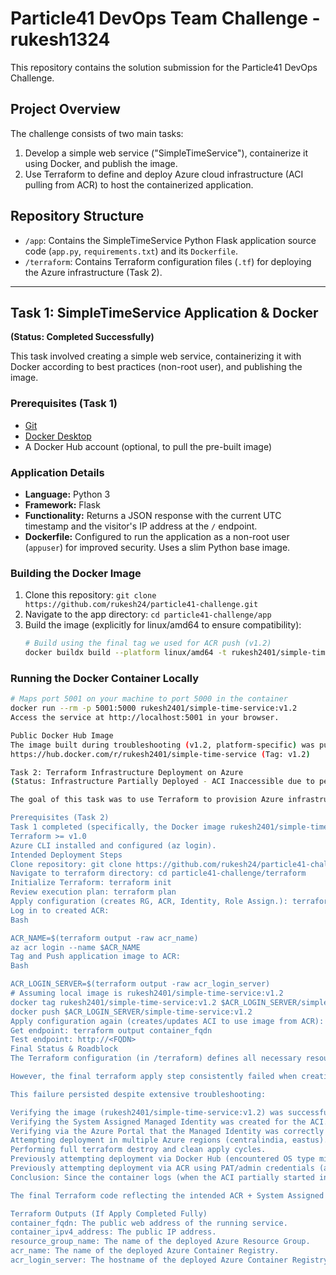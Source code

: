 # Particle41 DevOps Team Challenge - rukesh1324

This repository contains the solution submission for the Particle41 DevOps Challenge.

## Project Overview

The challenge consists of two main tasks:
1.  Develop a simple web service ("SimpleTimeService"), containerize it using Docker, and publish the image.
2.  Use Terraform to define and deploy Azure cloud infrastructure (ACI pulling from ACR) to host the containerized application.

## Repository Structure

* `/app`: Contains the SimpleTimeService Python Flask application source code (`app.py`, `requirements.txt`) and its `Dockerfile`.
* `/terraform`: Contains Terraform configuration files (`.tf`) for deploying the Azure infrastructure (Task 2).

---

## Task 1: SimpleTimeService Application & Docker

**(Status: Completed Successfully)**

This task involved creating a simple web service, containerizing it with Docker according to best practices (non-root user), and publishing the image.

### Prerequisites (Task 1)

* [Git](https://git-scm.com/book/en/v2/Getting-Started-Installing-Git)
* [Docker Desktop](https://www.docker.com/products/docker-desktop/)
* A Docker Hub account (optional, to pull the pre-built image)

### Application Details

* **Language:** Python 3
* **Framework:** Flask
* **Functionality:** Returns a JSON response with the current UTC timestamp and the visitor's IP address at the `/` endpoint.
* **Dockerfile:** Configured to run the application as a non-root user (`appuser`) for improved security. Uses a slim Python base image.

### Building the Docker Image

1.  Clone this repository: `git clone https://github.com/rukesh24/particle41-challenge.git`
2.  Navigate to the app directory: `cd particle41-challenge/app`
3.  Build the image (explicitly for linux/amd64 to ensure compatibility):
    ```bash
    # Build using the final tag we used for ACR push (v1.2)
    docker buildx build --platform linux/amd64 -t rukesh2401/simple-time-service:v1.2 .
    ```

### Running the Docker Container Locally

```bash
# Maps port 5001 on your machine to port 5000 in the container
docker run --rm -p 5001:5000 rukesh2401/simple-time-service:v1.2
Access the service at http://localhost:5001 in your browser.

Public Docker Hub Image
The image built during troubleshooting (v1.2, platform-specific) was pushed to Docker Hub (and later ACR):
https://hub.docker.com/r/rukesh2401/simple-time-service (Tag: v1.2)

Task 2: Terraform Infrastructure Deployment on Azure
(Status: Infrastructure Partially Deployed - ACI Inaccessible due to persistent Image Pull Error)

The goal of this task was to use Terraform to provision Azure infrastructure (Resource Group, ACR, ACI, Managed Identity, Role Assignment) and deploy the containerized application from Task 1, pulled securely from ACR using the ACI's Managed Identity.

Prerequisites (Task 2)
Task 1 completed (specifically, the Docker image rukesh2401/simple-time-service:v1.2 built locally).
Terraform >= v1.0
Azure CLI installed and configured (az login).
Intended Deployment Steps
Clone repository: git clone https://github.com/rukesh24/particle41-challenge.git
Navigate to terraform directory: cd particle41-challenge/terraform
Initialize Terraform: terraform init
Review execution plan: terraform plan
Apply configuration (creates RG, ACR, Identity, Role Assign.): terraform apply (confirm yes)
Log in to created ACR:
Bash

ACR_NAME=$(terraform output -raw acr_name)
az acr login --name $ACR_NAME
Tag and Push application image to ACR:
Bash

ACR_LOGIN_SERVER=$(terraform output -raw acr_login_server)
# Assuming local image is rukesh2401/simple-time-service:v1.2
docker tag rukesh2401/simple-time-service:v1.2 $ACR_LOGIN_SERVER/simple-time-service:v1.2
docker push $ACR_LOGIN_SERVER/simple-time-service:v1.2
Apply configuration again (creates/updates ACI to use image from ACR): terraform apply (confirm yes)
Get endpoint: terraform output container_fqdn
Test endpoint: http://<FQDN>
Final Status & Roadblock
The Terraform configuration (in /terraform) defines all necessary resources using Azure Container Registry (ACR) and System Assigned Managed Identity for secure, credential-less image pulls by Azure Container Instances (ACI).

However, the final terraform apply step consistently failed when creating the ACI resource (azurerm_container_group.aci) with an InaccessibleImage error (400 Bad Request or 409 Conflict). This error indicated that ACI could not pull the specified image (<acr_name>.azurecr.io/simple-time-service:v1.2) from the ACR instance.

This failure persisted despite extensive troubleshooting:

Verifying the image (rukesh2401/simple-time-service:v1.2) was successfully pushed to the ACR instance created by Terraform.
Verifying the System Assigned Managed Identity was created for the ACI.
Verifying via the Azure Portal that the Managed Identity was correctly assigned the AcrPull role on the ACR scope.
Attempting deployment in multiple Azure regions (centralindia, eastus).
Performing full terraform destroy and clean apply cycles.
Previously attempting deployment via Docker Hub (encountered OS type mismatch errors resolved by platform-specific builds, followed by registry pull errors).
Previously attempting deployment via ACR using PAT/admin credentials (also encountered registry pull errors).
Conclusion: Since the container logs (when the ACI partially started in earlier attempts) showed the application running correctly, the image exists in ACR, and the Managed Identity permissions appear correctly configured in Azure, the persistent InaccessibleImage error strongly suggests an underlying Azure platform issue (API inconsistency, networking problem between ACI service and ACR service for this environment, policy interference, or subtle manifest incompatibility) preventing the successful completion of Task 2 as designed.

The final Terraform code reflecting the intended ACR + System Assigned Managed Identity approach is committed in the /terraform directory. The deployment fails at the ACI creation step due to the inaccessible image error.

Terraform Outputs (If Apply Completed Fully)
container_fqdn: The public web address of the running service.
container_ipv4_address: The public IP address.
resource_group_name: The name of the deployed Azure Resource Group.
acr_name: The name of the deployed Azure Container Registry.
acr_login_server: The hostname of the deployed Azure Container Registry.

